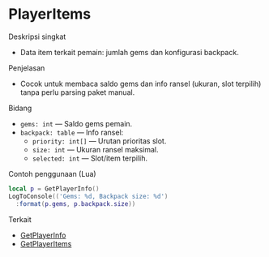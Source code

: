 # PlayerItems

Deskripsi singkat
- Data item terkait pemain: jumlah gems dan konfigurasi backpack.

Penjelasan
- Cocok untuk membaca saldo gems dan info ransel (ukuran, slot terpilih) tanpa perlu parsing paket manual.

Bidang
- `gems: int` — Saldo gems pemain.
- `backpack: table` — Info ransel:
  - `priority: int[]` — Urutan prioritas slot.
  - `size: int` — Ukuran ransel maksimal.
  - `selected: int` — Slot/item terpilih.

Contoh penggunaan (Lua)
```lua
local p = GetPlayerInfo()
LogToConsole(('Gems: %d, Backpack size: %d')
  :format(p.gems, p.backpack.size))
```

Terkait
- [GetPlayerInfo](../functions/GetPlayerInfo.md)
- [GetPlayerItems](../functions/GetPlayerItems.md)
